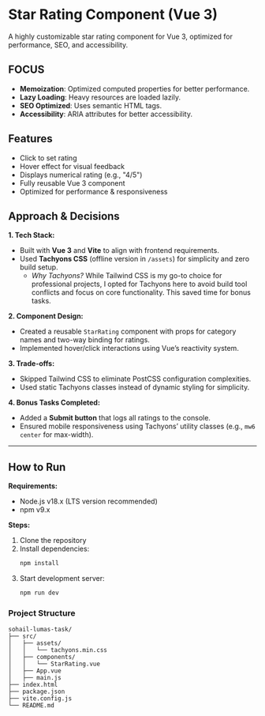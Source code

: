 # Star Rating Component (Vue 3)

A highly customizable star rating component for Vue 3, optimized for performance, SEO, and accessibility.

## FOCUS
- **Memoization**: Optimized computed properties for better performance.
- **Lazy Loading**: Heavy resources are loaded lazily.
- **SEO Optimized**: Uses semantic HTML tags.
- **Accessibility**: ARIA attributes for better accessibility.

## Features
- Click to set rating
- Hover effect for visual feedback
- Displays numerical rating (e.g., "4/5")
- Fully reusable Vue 3 component
- Optimized for performance & responsiveness

## Approach & Decisions
**1. Tech Stack:**
- Built with **Vue 3** and **Vite** to align with frontend requirements.
- Used **Tachyons CSS** (offline version in `/assets`) for simplicity and zero build setup.
  - *Why Tachyons?* While Tailwind CSS is my go-to choice for professional projects, I opted for Tachyons here to avoid build tool conflicts and focus on core functionality. This saved time for bonus tasks.

**2. Component Design:**
- Created a reusable `StarRating` component with props for category names and two-way binding for ratings.
- Implemented hover/click interactions using Vue’s reactivity system.

**3. Trade-offs:**
- Skipped Tailwind CSS to eliminate PostCSS configuration complexities.
- Used static Tachyons classes instead of dynamic styling for simplicity.

**4. Bonus Tasks Completed:**
- Added a **Submit button** that logs all ratings to the console.
- Ensured mobile responsiveness using Tachyons’ utility classes (e.g., `mw6 center` for max-width).

---

## How to Run
**Requirements:**
- Node.js v18.x (LTS version recommended)
- npm v9.x

**Steps:**
1. Clone the repository  
2. Install dependencies:  
   ```bash
   npm install
3. Start development server: 
   ```bash
   npm run dev

### Project Structure
```plaintext
sohail-lumas-task/
├── src/
│   ├── assets/
│   │   └── tachyons.min.css
│   ├── components/
│   │   └── StarRating.vue
│   ├── App.vue
│   ├── main.js
├── index.html
├── package.json
├── vite.config.js
└── README.md
```
